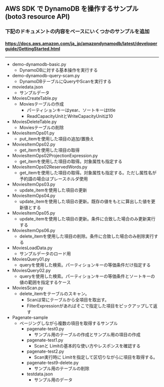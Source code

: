 ## AWS SDK で DynamoDB を操作するサンプル (boto3 resource API)
### 下記のドキュメントの内容をベースにいくつかのサンプルを追加
#### https://docs.aws.amazon.com/ja_jp/amazondynamodb/latest/developerguide/GettingStarted.html

***

- demo-dynamodb-basic.py
  - DynamoDBに対する基本操作を実行する
- demo-dynamodb-query-scam.py
  - DynamoDBテーブルにQueryやScanを実行する
- moviedata.json
  - サンプルデータ
- MoviesCreateTable.py
  - Moviesテーブルの作成
    - パーティションキーはyear、ソートキーはtitle
    - ReadCapacityUnitとWriteCapacityUnitは10
- MoviesDeleteTable.py
  - Moviesテーブルの削除
- MoviesItemOps01.py
  - put_itemを使用した項目の追加/置換え
- MoviesItemOps02.py
  - get_itemを使用した項目の取得
- MoviesItemOps02ProjectionExpression.py
  - get_itemを使用した項目の取得。対象属性も指定する
- MoviesItemOps02ReservedWords.py
  - get_itemを使用した項目の取得。対象属性も指定する。ただし属性名が予約語の場合はプレースホルダ使用
- MoviesItemOps03.py
  - update_itemを使用した項目の更新
- MoviesItemOps04.py
  - update_itemを使用した項目の更新。既存の値をもとに算出した値を更新値とする
- MoviesItemOps05.py
  - update_itemを使用した項目の更新。条件に合致した場合のみ更新実行する
- MoviesItemOps06.py
  - delete_itemを使用した項目の削除。条件に合致した場合のみ削除実行する
- MoviesLoadData.py
  - サンプルデータのロード用
- MoviesQuery01.py
  - queryを使用した検索。パーティションキーの等価条件だけ指定する
- MoviesQuery02.py
  - queryを使用した検索。パーティションキーの等価条件とソートキーの値の範囲を指定するケース
- MoviesScan.py
  - delete_itemをテーブルのスキャン。
    - Scanは常にテーブルから全項目を取出す。
    - FilterExpressionがあればそこで指定した項目をピックアップして返す
- Pagenate-sample
  - ページングしながら複数の項目を取得するサンプル
    - pagenate-test0.py
      - サンプル用のテーブルの作成とサンプル用の項目の作成
    - pagenate-test1.py
      - Scanと Limitの基本的な使い方やレスポンスを確認する
    - pagenate-test2.py
      - Scan実行時に Limitを指定して区切りながらに項目を取得する。
    - pagenate-test9-delete.py
      - サンプル用のテーブルの削除  
    - testdata.json
      - サンプル用のデータ






